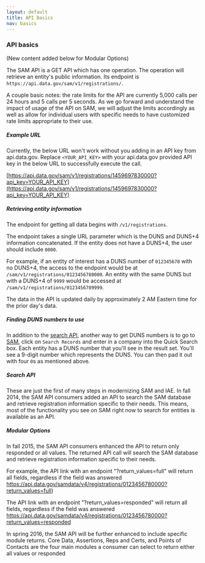 ```yaml
---
layout: default
title: API Basics
nav: basics
---
```


### API basics
(New content added below for Modular Options)

The SAM API is a GET API which has one operation. The operation will retrieve an entity's public information. Its endpoint is ```https://api.data.gov/sam/v1/registrations/```. 

A couple basic notes: the rate limits for the API are currently 5,000 calls per 24 hours and 5 calls per 5 seconds. As we go forward and understand the impact of usage of the API on SAM, we will adjust the limits accordingly as well as allow for individual users with specific needs to have customized rate limits appropriate to their use.

##### Example URL

Currently, the below URL won't work without you adding in an API key from api.data.gov. Replace ```<YOUR_API_KEY>``` with your api.data.gov provided API key in the below URL to successfully execute the call.

[https://api.data.gov/sam/v1/registrations/1459697830000?api_key=YOUR_API_KEY](https://api.data.gov/sam/v1/registrations/1459697830000?api_key=YOUR_API_KEY)

##### Retrieving entity information
The endpoint for getting all data begins with ```/v1/registrations```. 

The endpoint takes a single URL parameter which is the DUNS and DUNS+4 information concatenated. If the entity does not have a DUNS+4, the user should include ```0000```. 

For example, if an entity of interest has a DUNS number of ```012345678``` with no DUNS+4, the access to the endpoint would be at ```/sam/v1/registrations/0123456780000```. An entity with the same DUNS but with a DUNS+4 of ```9999``` would be accessed at ```/sam/v1/registrations/0123456789999```.

The data in the API is updated daily by approximately 2 AM Eastern time for the prior day's data.

##### Finding DUNS numbers to use

In addition to the [search API](http://gsa.github.io/sam_api/sam/search.html), another way to get DUNS numbers is to go to [SAM](http://www.sam.gov), click on ```Search Records``` and enter in a company into the Quick Search box. Each entity has a DUNS number that you'll see in the result set. You'll see a 9-digit number which represents the DUNS. You can then pad it out with four ```0```s as mentioned above.

##### Search API

These are just the first of many steps in modernizing SAM and IAE. In fall 2014, the SAM API consumers added an API to search the SAM database and retrieve registration information specific to their needs. This means, most of the functionality you see on SAM right now to search for entities is available as an API. 

##### Modular Options

In fall 2015, the SAM API consumers enhanced the API to return only responded or all values. The returned API call will search the SAM database and retrieve registration information specific to their needs. 

For example, the API link with an endpoint "?return_values=full" will return all fields, regardless if the field was answered https://api.data.gov/samdata/v4/registrations/0123456780000?return_values=full)

The API link with an endpoint "?return_values=responded" will return all fields, regardless if the field was answered https://api.data.gov/samdata/v4/registrations/0123456780000?return_values=responded

In spring 2016, the SAM API will be further enhanced to include specific module returns. Core Data, Assertions, Reps and Certs, and Points of Contacts are the four main modules a consumer can select to return either all values or responded 


<body id="basics"></body>

